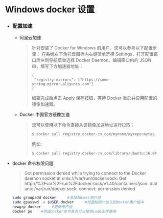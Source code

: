 # Windows docker 设置

- ### 配置加速

  - 阿里云加速

    > 针对安装了 Docker for Windows 的用户，您可以参考以下配置步骤：
    >在系统右下角托盘图标内右键菜单选择 Settings，打开配置窗口后左侧导航菜单选择 Docker Daemon。编辑窗口内的 JSON 串，填写下方加速器地址：
    >
    >```
    >{
    >  "registry-mirrors": ["https://some-string.mirror.aliyuncs.com"]
    >}
    >```
    >
    >   编辑完成后点击 Apply 保存按钮，等待 Docker 重启并应用配置的镜像加速器。

  - Docker 中国官方镜像加速

    > 您可以使用以下命令直接从该镜像加速地址进行拉取：
    >
    > ```bash
    > $ docker pull registry.docker-cn.com/myname/myrepo:mytag
    > ```
    >
    > 例如:
    >
    > ```bash
    > $ docker pull registry.docker-cn.com/library/ubuntu:16.04
    > ```

- docker 命令权限问题

  > Got permission denied while trying to connect to the Docker daemon socket at unix:///var/run/docker.sock: Get http://%2Fvar%2Frun%2Fdocker.sock/v1.40/containers/json: dial unix /var/run/docker.sock: connect: permission denied

  ``` bash
  sudo groupadd docker     #添加docker用户组
  sudo gpasswd -a $USER docker     #将登陆用户加入到docker用户组中
  newgrp docker     #更新用户组
  docker ps    #测试docker命令是否可以使用sudo正常使用
  ```



